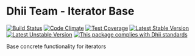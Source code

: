 # Dhii Team - Iterator Base

[![Build Status](https://travis-ci.org/dhii/iterator-base.svg?branch=develop)](https://travis-ci.org/dhii/iterator-base)
[![Code Climate](https://codeclimate.com/github/Dhii/iterator-base/badges/gpa.svg)](https://codeclimate.com/github/Dhii/iterator-base)
[![Test Coverage](https://codeclimate.com/github/Dhii/iterator-base/badges/coverage.svg)](https://codeclimate.com/github/Dhii/iterator-base/coverage)
[![Latest Stable Version](https://poser.pugx.org/dhii/iterator-base/version)](https://packagist.org/packages/dhii/iterator-base)
[![Latest Unstable Version](https://poser.pugx.org/dhii/iterator-base/v/unstable)](https://packagist.org/packages/dhii/iterator-base)
[![This package complies with Dhii standards](https://img.shields.io/badge/Dhii-Compliant-green.svg?style=flat-square)][Dhii]

Base concrete functionality for iterators

[Dhii]: https://github.com/Dhii/dhii
